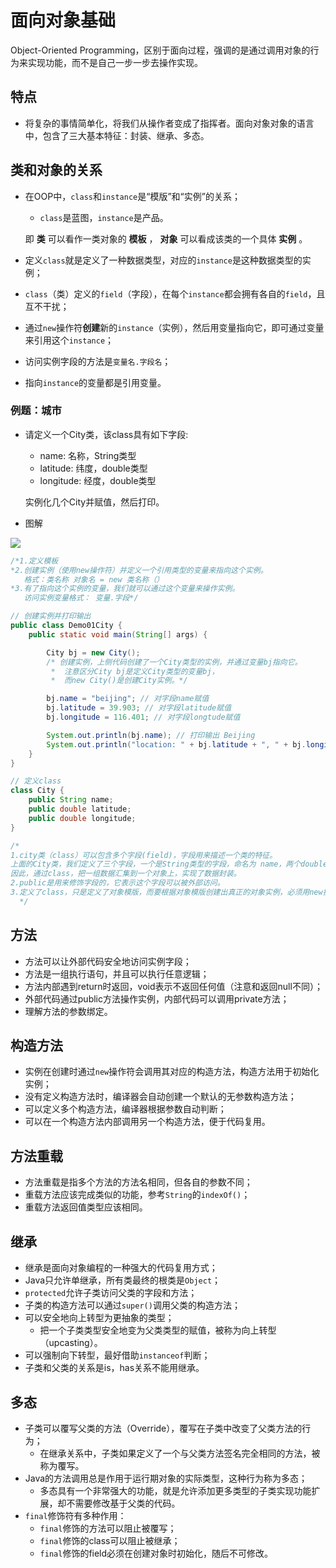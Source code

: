 # 面向对象基础

Object-Oriented Programming，区别于面向过程，强调的是通过调用对象的行为来实现功能，而不是自己一步一步去操作实现。



## 特点

* 将复杂的事情简单化，将我们从操作者变成了指挥者。面向对象对象的语言中，包含了三大基本特征：封装、继承、多态。



## 类和对象的关系

* 在OOP中，`class`和`instance`是“模版”和“实例”的关系；
  
  * `class`是蓝图，`instance`是产品。
  
  即 **类** 可以看作一类对象的 **模板** ， **对象** 可以看成该类的一个具体 **实例** 。
* 定义`class`就是定义了一种数据类型，对应的`instance`是这种数据类型的实例；
* `class`（类）定义的`field`（字段），在每个`instance`都会拥有各自的`field`，且互不干扰；
* 通过`new`操作符**创建**新的`instance`（实例），然后用变量指向它，即可通过变量来引用这个`instance`；
* 访问实例字段的方法是`变量名.字段名`；
* 指向`instance`的变量都是引用变量。



### 例题：城市

* 请定义一个City类，该class具有如下字段:

  - name: 名称，String类型
  - latitude: 纬度，double类型
  - longitude: 经度，double类型

  实例化几个City并赋值，然后打印。

* 图解

![](http://www.plantuml.com/plantuml/png/SoWkIImgAStDuNBEBAbKqDMjiLDuld5tSavYSJ5OAAaeCJaxjGGYytJTl2VxkZFpW9hoabEvyX9pKw4IQwS_MxSrBJCr9uKh9pyllIIpf3G5crmYBfcaBAXO_uoNxVrS3gbvAK1N0G00)



```java
/*1.定义模板
*2.创建实例（使用new操作符）并定义一个引用类型的变量来指向这个实例。 
   格式：类名称 对象名 = new 类名称（）
*3.有了指向这个实例的变量，我们就可以通过这个变量来操作实例。  
   访问实例变量格式： 变量.字段*/

// 创建实例并打印输出
public class Demo01City {
    public static void main(String[] args) {

        City bj = new City();
        /* 创建实例，上侧代码创建了一个City类型的实例，并通过变量bj指向它。
         *  注意区分City bj是定义City类型的变量bj，
         *  而new City()是创建City实例。*/

        bj.name = "beijing"; // 对字段name赋值
        bj.latitude = 39.903; // 对字段latitude赋值
        bj.longitude = 116.401; // 对字段longtude赋值

        System.out.println(bj.name); // 打印输出 Beijing
        System.out.println("location: " + bj.latitude + ", " + bj.longitude); // 打印输出 location: 39.903, 116.401
    }
}

// 定义class
class City {
    public String name;
    public double latitude;
    public double longitude;
}

/*
1.city类（class）可以包含多个字段(field)，字段用来描述一个类的特征。
上面的City类，我们定义了三个字段，一个是String类型的字段，命名为 name，两个double类型的字段，分别命名为 latitude，longitude。
因此，通过class，把一组数据汇集到一个对象上，实现了数据封装。
2.public是用来修饰字段的，它表示这个字段可以被外部访问。
3.定义了class，只是定义了对象模版，而要根据对象模版创建出真正的对象实例，必须用new操作符。
  */
```



## 方法

* 方法可以让外部代码安全地访问实例字段；
* 方法是一组执行语句，并且可以执行任意逻辑；
* 方法内部遇到return时返回，void表示不返回任何值（注意和返回null不同）；
* 外部代码通过public方法操作实例，内部代码可以调用private方法；
* 理解方法的参数绑定。



## 构造方法

* 实例在创建时通过`new`操作符会调用其对应的构造方法，构造方法用于初始化实例；
* 没有定义构造方法时，编译器会自动创建一个默认的无参数构造方法；
* 可以定义多个构造方法，编译器根据参数自动判断；
* 可以在一个构造方法内部调用另一个构造方法，便于代码复用。



## 方法重载

* 方法重载是指多个方法的方法名相同，但各自的参数不同；
* 重载方法应该完成类似的功能，参考`String`的`indexOf()`；
* 重载方法返回值类型应该相同。



## 继承

* 继承是面向对象编程的一种强大的代码复用方式；
* Java只允许单继承，所有类最终的根类是`Object`；
* `protected`允许子类访问父类的字段和方法；
* 子类的构造方法可以通过`super()`调用父类的构造方法；
* 可以安全地向上转型为更抽象的类型；
  * 把一个子类类型安全地变为父类类型的赋值，被称为向上转型（upcasting）。
* 可以强制向下转型，最好借助`instanceof`判断；
* 子类和父类的关系是is，has关系不能用继承。



## 多态

* 子类可以覆写父类的方法（Override），覆写在子类中改变了父类方法的行为；
  * 在继承关系中，子类如果定义了一个与父类方法签名完全相同的方法，被称为覆写。
* Java的方法调用总是作用于运行期对象的实际类型，这种行为称为多态；
  * 多态具有一个非常强大的功能，就是允许添加更多类型的子类实现功能扩展，却不需要修改基于父类的代码。
* `final`修饰符有多种作用：
  - `final`修饰的方法可以阻止被覆写；
  - `final`修饰的class可以阻止被继承；
  - `final`修饰的field必须在创建对象时初始化，随后不可修改。